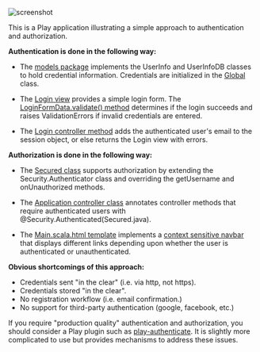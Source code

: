 ![screenshot](https://raw.github.com/ics-software-engineering/play-example-login/master/doc/play-example-login.png)

This is a Play application illustrating a simple approach to authentication and authorization.

**Authentication is done in the following way:**

  * The [models package](https://github.com/ics-software-engineering/play-example-login/tree/master/app/models) implements
    the UserInfo and UserInfoDB classes to hold credential information.  Credentials are initialized in the
    [Global](https://github.com/ics-software-engineering/play-example-login/blob/master/app/Global.java) class.
    
  * The [Login view](https://github.com/ics-software-engineering/play-example-login/blob/master/app/views/Login.scala.html)
    provides a simple login form. The [LoginFormData.validate() method](https://github.com/ics-software-engineering/play-example-login/blob/master/app/views/formdata/LoginFormData.java#L28-38)
    determines if the login succeeds and raises ValidationErrors if invalid credentials are entered.
    
  * The [Login controller method](https://github.com/ics-software-engineering/play-example-login/blob/master/app/controllers/Application.java#L36-59)
    adds the authenticated user's email to the session object, or else returns the Login view with errors. 


**Authorization is done in the following way:**   

  * The [Secured class](https://github.com/ics-software-engineering/play-example-login/blob/master/app/controllers/Secured.java)
    supports authorization by extending the Security.Authenticator class and overriding the getUsername and onUnauthorized
    methods.  
    
  * The [Application controller class](https://github.com/ics-software-engineering/play-example-login/blob/master/app/controllers/Application.java) 
    annotates controller methods that require authenticated users with @Security.Authenticated(Secured.java).
    
  * The [Main.scala.html template](https://github.com/ics-software-engineering/play-example-login/blob/master/app/views/Main.scala.html)
    implements a [context sensitive navbar](https://github.com/ics-software-engineering/play-example-login/blob/master/app/views/Main.scala.html#L34-47)
    that displays different links depending upon whether the user is authenticated or unauthenticated.   
    
    
**Obvious shortcomings of this approach:**

  * Credentials sent "in the clear" (i.e. via http, not https).
  * Credentials stored "in the clear".
  * No registration workflow (i.e. email confirmation.)
  * No support for third-party authentication (google, facebook, etc.)
  
If you require "production quality" authentication and authorization, you should consider a Play plugin
such as [play-authenticate](http://joscha.github.io/play-authenticate/).  It is slightly more complicated
to use but provides mechanisms to address these issues. 




